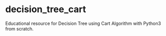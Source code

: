# decision_tree_cart

Educational resource for Decision Tree using Cart Algorithm with Python3 from scratch. 
